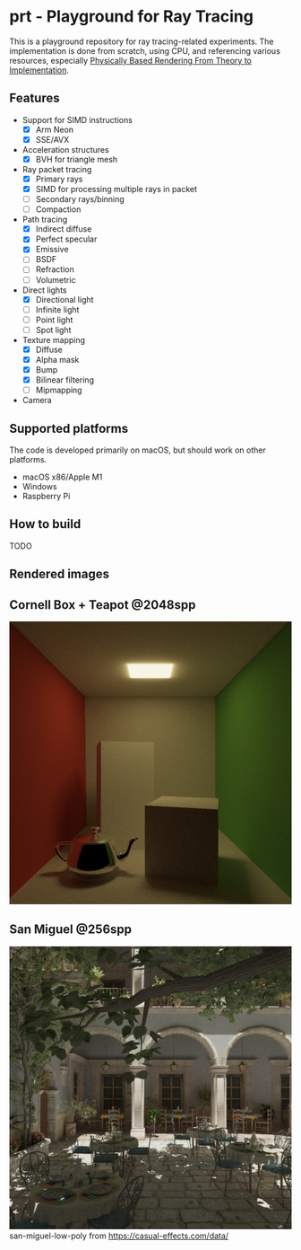 prt - Playground for Ray Tracing
================================

This is a playground repository for ray tracing-related experiments. The implementation is done from scratch, using CPU, and referencing various resources, especially [Physically Based Rendering From Theory to Implementation](https://www.pbr-book.org/).

Features
--------
* Support for SIMD instructions
  - [x] Arm Neon
  - [x] SSE/AVX
* Acceleration structures
  - [x] BVH for triangle mesh
* Ray packet tracing
  - [x] Primary rays
  - [x] SIMD for processing multiple rays in packet
  - [ ] Secondary rays/binning
  - [ ] Compaction
* Path tracing
  - [x] Indirect diffuse
  - [x] Perfect specular
  - [x] Emissive
  - [ ] BSDF
  - [ ] Refraction
  - [ ] Volumetric
* Direct lights
  - [x] Directional light
  - [ ] Infinite light
  - [ ] Point light
  - [ ] Spot light
* Texture mapping
  - [x] Diffuse
  - [x] Alpha mask
  - [x] Bump
  - [x] Bilinear filtering
  - [ ] Mipmapping
* Camera


Supported platforms
-------------------
The code is developed primarily on macOS, but should work on other platforms.
* macOS x86/Apple M1
* Windows
* Raspberry Pi


How to build
------------
TODO


Rendered images
---------------

Cornell Box + Teapot @2048spp
-----------------------------
![Cornell Box + Teapot](images/cornell_box_teapot.png)

San Miguel @256spp
-----------------
![San Miguel](images/san_miguel.png)
san-miguel-low-poly from https://casual-effects.com/data/
